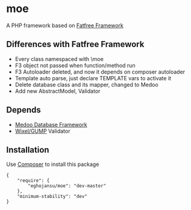 # moe
A PHP framework based on [Fatfree Framework](http://fatfreeframework.com)

## Differences with Fatfree Framework
- Every class namespaced with \moe
- F3 object not passed when function/method run
- F3 Autoloader deleted, and now it depends on composer autoloader
- Template auto parse, just declare TEMPLATE vars to activate it
- Delete database class and its mapper, changed to Medoo
- Add new AbstractModel, Validator

## Depends
- [Medoo Database Framework](https://github.com/catfan/Medoo)
- [Wixel/GUMP](https://github.com/Wixel/GUMP) Validator

## Installation
Use [Composer](http://getcomposer.org) to install this package

	{
	    "require": {
	        "eghojansu/moe": "dev-master"
	    },
	    "minimum-stability": "dev"
	}